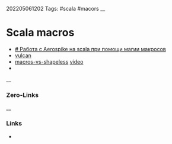 202205061202
Tags: #scala #macors
__
# Scala macros
- [# Работа с Aerospike на scala при помощи магии макросов](https://habr.com/ru/company/tinkoff/blog/317742/)  
- [vulcan](https://github.com/fd4s/vulcan)   
- [macros-vs-shapeless](https://github.com/davegurnell/macros-vs-shapeless)  [video](https://www.youtube.com/watch?v=FBg7K6LKdVg)  
- 

__
### Zero-Links


__
### Links
- 

 
 